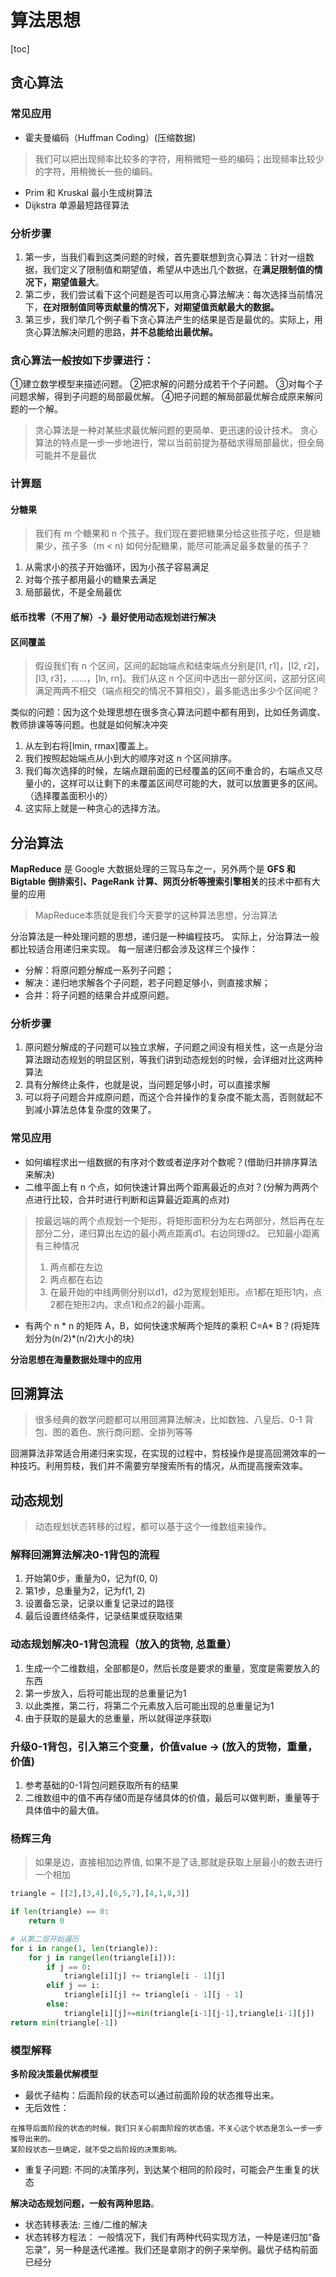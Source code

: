 # 算法思想
[toc]
## 贪心算法
### 常见应用
- 霍夫曼编码（Huffman Coding）(压缩数据)
> 我们可以把出现频率比较多的字符，用稍微短一些的编码；出现频率比较少的字符，用稍微长一些的编码。
- Prim 和 Kruskal 最小生成树算法
- Dijkstra 单源最短路径算法
### 分析步骤
1. 第一步，当我们看到这类问题的时候，首先要联想到贪心算法：针对一组数据，我们定义了限制值和期望值，希望从中选出几个数据，在**满足限制值的情况下，期望值最大**。
2. 第二步，我们尝试看下这个问题是否可以用贪心算法解决：每次选择当前情况下，**在对限制值同等贡献量的情况下，对期望值贡献最大的数据。**
3. 第三步，我们举几个例子看下贪心算法产生的结果是否是最优的。实际上，用贪心算法解决问题的思路，**并不总能给出最优解。**

### 贪心算法一般按如下步骤进行： 
①建立数学模型来描述问题。
②把求解的问题分成若干个子问题。
③对每个子问题求解，得到子问题的局部最优解。
④把子问题的解局部最优解合成原来解问题的一个解。 
> 贪心算法是一种对某些求最优解问题的更简单、更迅速的设计技术。
> 贪心算法的特点是一步一步地进行，常以当前前提为基础求得局部最优，但全局可能并不是最优

### 计算题
#### 分糖果
> 我们有 m 个糖果和 n 个孩子。我们现在要把糖果分给这些孩子吃，但是糖果少，孩子多（m < n)
> 如何分配糖果，能尽可能满足最多数量的孩子？
1. 从需求小的孩子开始循环，因为小孩子容易满足
2. 对每个孩子都用最小的糖果去满足
3. 局部最优，不是全局最优
#### 纸币找零（不用了解）-》最好使用动态规划进行解决
#### 区间覆盖
>假设我们有 n 个区间，区间的起始端点和结束端点分别是[l1, r1]，[l2, r2]，[l3, r3]，……，[ln, rn]。我们从这 n 个区间中选出一部分区间，这部分区间满足两两不相交（端点相交的情况不算相交），最多能选出多少个区间呢？

类似的问题：因为这个处理思想在很多贪心算法问题中都有用到，比如任务调度、教师排课等等问题。也就是如何解决冲突
1. 从左到右将[lmin, rmax]覆盖上。
2. 我们按照起始端点从小到大的顺序对这 n 个区间排序。
3. 我们每次选择的时候，左端点跟前面的已经覆盖的区间不重合的，右端点又尽量小的，这样可以让剩下的未覆盖区间尽可能的大，就可以放置更多的区间。（选择覆盖面积小的）
4. 这实际上就是一种贪心的选择方法。
## 分治算法
**MapReduce** 是 Google 大数据处理的三驾马车之一，另外两个是 **GFS 和 Bigtable**
**倒排索引、PageRank 计算、网页分析等搜索引擎相关**的技术中都有大量的应用
> MapReduce本质就是我们今天要学的这种算法思想，分治算法


分治算法是一种处理问题的思想，递归是一种编程技巧。
实际上，分治算法一般都比较适合用递归来实现。
每一层递归都会涉及这样三个操作：
- 分解：将原问题分解成一系列子问题；
- 解决：递归地求解各个子问题，若子问题足够小，则直接求解；
- 合并：将子问题的结果合并成原问题。
### 分析步骤
1. 原问题分解成的子问题可以独立求解，子问题之间没有相关性，这一点是分治算法跟动态规划的明显区别，等我们讲到动态规划的时候，会详细对比这两种算法
2. 具有分解终止条件，也就是说，当问题足够小时，可以直接求解
3. 可以将子问题合并成原问题，而这个合并操作的复杂度不能太高，否则就起不到减小算法总体复杂度的效果了。

### 常见应用
- 如何编程求出一组数据的有序对个数或者逆序对个数呢？(借助归并排序算法来解决)
- 二维平面上有 n 个点，如何快速计算出两个距离最近的点对？(分解为两两个点进行比较，合并时进行判断和运算最近距离的点对)
> 按最远端的两个点规划一个矩形，将矩形面积分为左右两部分，然后再在左部分二分，递归算出左边的最小两点距离d1。右边同理d2。
> 已知最小距离有三种情况 
> 1. 两点都在左边 
> 2. 两点都在右边 
> 3. 在最开始的中线两侧分别以d1，d2为宽规划矩形。点1都在矩形1内，点2都在矩形2内。求点1和点2的最小距离。
- 有两个 n * n 的矩阵 A，B，如何快速求解两个矩阵的乘积 C=A* B？(将矩阵划分为(n/2)*(n/2)大小的块)

**分治思想在海量数据处理中的应用**
## 回溯算法
> 很多经典的数学问题都可以用回溯算法解决，比如数独、八皇后、0-1 背包、图的着色、旅行商问题、全排列等等

回溯算法非常适合用递归来实现，在实现的过程中，剪枝操作是提高回溯效率的一种技巧。利用剪枝，我们并不需要穷举搜索所有的情况，从而提高搜索效率。
## 动态规划
> 动态规划状态转移的过程，都可以基于这个一维数组来操作。

### 解释回溯算法解决0-1背包的流程
1. 开始第0步，重量为0，记为f(0, 0)
2. 第1步，总重量为2，记为f(1, 2)
3. 设置备忘录，记录以重复记录过的路径
4. 最后设置终结条件，记录结果或获取结果


### 动态规划解决0-1背包流程（放入的货物, 总重量）
1. 生成一个二维数组，全部都是0，然后长度是要求的重量，宽度是需要放入的东西
2. 第一步放入，后将可能出现的总重量记为1
3. 以此类推，第二行，将第二个元素放入后可能出现的总重量记为1
4. 由于获取的是最大的总重量，所以就得逆序获取i


### 升级0-1背包，引入第三个变量，价值value -> (放入的货物，重量， 价值)
1. 参考基础的0-1背包问题获取所有的结果
2. 二维数组中的值不再存储0而是存储具体的价值，最后可以做判断，重量等于具体值中的最大值。

### 杨辉三角
> 如果是边，直接相加边界值, 如果不是了话,那就是获取上层最小的数去进行一个相加
```python
triangle = [[2],[3,4],[6,5,7],[4,1,8,3]]

if len(triangle) == 0:
    return 0

# 从第二层开始遍历
for i in range(1, len(triangle)):
    for j in range(len(triangle[i])):
        if j == 0:
            triangle[i][j] += triangle[i - 1][j]
        elif j == i:
            triangle[i][j] += triangle[i - 1][j - 1]
        else:
            triangle[i][j]+=min(triangle[i-1][j-1],triangle[i-1][j])
return min(triangle[-1])
```

### 模型解释
**多阶段决策最优解模型**
- 最优子结构：后面阶段的状态可以通过前面阶段的状态推导出来。
- 无后效性：
```
在推导后面阶段的状态的时候，我们只关心前面阶段的状态值，不关心这个状态是怎么一步一步推导出来的。
某阶段状态一旦确定，就不受之后阶段的决策影响。
```
- 重复子问题: 不同的决策序列，到达某个相同的阶段时，可能会产生重复的状态


**解决动态规划问题，一般有两种思路**。
- 状态转移表法: 三维/二维的解决
- 状态转移方程法： 一般情况下，我们有两种代码实现方法，一种是递归加“备忘录”，另一种是迭代递推。我们还是拿刚才的例子来举例。最优子结构前面已经分